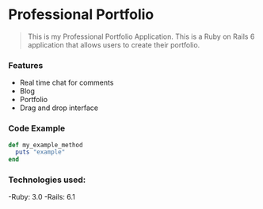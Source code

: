 # Professional Portfolio

>This is my Professional Portfolio Application. This is a Ruby on Rails 6 application that allows users to create their portfolio.

### Features

- Real time chat for comments
- Blog
- Portfolio
- Drag and drop interface

### Code Example

```Ruby
def my_example_method
  puts "example"
end
```

### Technologies used:

-Ruby: 3.0
-Rails: 6.1
